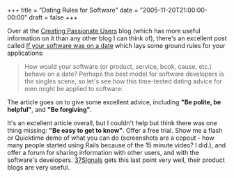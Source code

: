 +++
title = "Dating Rules for Software"
date = "2005-11-20T21:00:00-00:00"
draft = false
+++

Over at the [Creating Passionate
Users](http://headrush.typepad.com/creating_passionate_users/) blog
(which has more useful information on it than any other blog I can think
of), there's an excellent post called [If your software was on a
date](http://headrush.typepad.com/creating_passionate_users/2005/11/if_your_softwar.html)
which lays some ground rules for your applications:

<blockquote>
How would your software (or product, service, book, cause, etc.) behave
on a date? Perhaps the best model for software developers is the singles
scene, so let's see how this time-tested dating advice for men might be
applied to software: </blockquote>

The article goes on to give some excellent advice, including **"Be
polite, be helpful"**, and **"Be forgiving"**.

It's an excellent article overall, but I couldn't help but think there
was one thing missing: **"Be easy to get to know"**. Offer a free trial.
Show me a flash or Quicktime demo of what you can do (screenshots are a
copout - how many people started using Rails because of the 15 minute
video? I did.), and offer a forum for sharing information with other
users, and with the software's developers.
[37Signals](http://www.37signals.com) gets this last point very well,
their product blogs are very useful.

